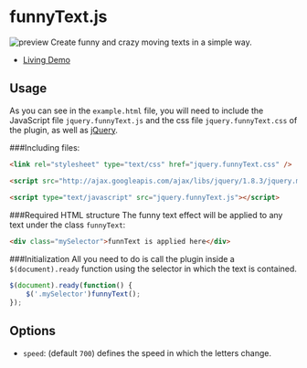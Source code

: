 funnyText.js
============
![preview](https://raw.github.com/alvarotrigo/funnyText.js/master/imgs/intro.png)
Create funny and crazy moving texts in a simple way.

- [Living Demo](http://alvarotrigo.com/funnyText/)

## Usage
As you can see in the `example.html` file, you will need to include the JavaScript file `jquery.funnyText.js` and the css file `jquery.funnyText.css` of the plugin, as well as [jQuery](http://jquery.com/).

###Including files:
```html
<link rel="stylesheet" type="text/css" href="jquery.funnyText.css" />

<script src="http://ajax.googleapis.com/ajax/libs/jquery/1.8.3/jquery.min.js"></script>
	
<script type="text/javascript" src="jquery.funnyText.js"></script>
```

###Required HTML structure
The funny text effect will be applied to any text under the class `funnyText`:
```html
<div class="mySelector">funnText is applied here</div>
```

###Initialization 
All you need to do is call the plugin inside a `$(document).ready` function using the selector 
in which the text is contained.

```javascript
$(document).ready(function() {
	$('.mySelector')funnyText();
});
```

## Options
- `speed`: (default `700`) defines the speed in which the letters change.
